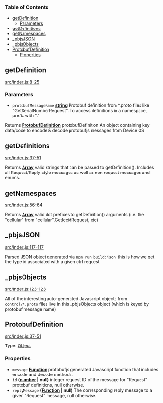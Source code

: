 <!-- Generated by documentation.js. Update this documentation by updating the source code. -->

### Table of Contents

*   [getDefinition][1]
    *   [Parameters][2]
*   [getDefinitions][3]
*   [getNamespaces][4]
*   [\_pbjsJSON][5]
*   [\_pbjsObjects][6]
*   [ProtobufDefinition][7]
    *   [Properties][8]

## getDefinition

[src/index.js:8-25][9]

### Parameters

*   `protobufMessageName` **[string][10]** Protobuf definition from \*.proto files like "GetSerialNumberRequest". To access definitions in a namespace, prefix with "<namespace>."

Returns **[ProtobufDefinition][11]** protobufDefinition An object containing key data/code to encode & decode protobufjs messages from Device OS

## getDefinitions

[src/index.js:37-51][12]

Returns **[Array][13]** valid strings that can be passed to getDefinition(). Includes all Request/Reply style messages as well as non request messages and enums.

## getNamespaces

[src/index.js:56-64][14]

Returns **[Array][13]** valid dot prefixes to getDefinition() arguments (i.e. the "cellular" from "cellular".GetIccidRequest, etc)

## \_pbjsJSON

[src/index.js:117-117][15]

Parsed JSON object generated via `npm run build:json`; this is how we get the type id associated with
a given ctrl request

## \_pbjsObjects

[src/index.js:123-123][16]

All of the interesting auto-generated Javascript objects from `control/*.proto` files live in this \_pbjsObjects object
(which is keyed by protobuf message name)

## ProtobufDefinition

[src/index.js:37-51][17]

Type: [Object][18]

### Properties

*   `message` **[Function][19]** protobufjs generated Javascript function that includes encode and decode methods.
*   `id` **([number][20] | null)** integer request ID of the message for "Request" protobuf definitions, null otherwise.
*   `replyMessage` **([Function][19] | null)** The corresponding reply message to a given "Request" message, null otherwise.

[1]: #getdefinition

[2]: #parameters

[3]: #getdefinitions

[4]: #getnamespaces

[5]: #_pbjsjson

[6]: #_pbjsobjects

[7]: #protobufdefinition

[8]: #properties

[9]: https://github.com/particle-iot/device-os-protobuf/blob/7a184ff625010eb9ffac37b8fa33bd3f4f529cfd/src/index.js#L8-L25 "Source code on GitHub"

[10]: https://developer.mozilla.org/docs/Web/JavaScript/Reference/Global_Objects/String

[11]: #protobufdefinition

[12]: https://github.com/particle-iot/device-os-protobuf/blob/7a184ff625010eb9ffac37b8fa33bd3f4f529cfd/src/index.js#L37-L51 "Source code on GitHub"

[13]: https://developer.mozilla.org/docs/Web/JavaScript/Reference/Global_Objects/Array

[14]: https://github.com/particle-iot/device-os-protobuf/blob/7a184ff625010eb9ffac37b8fa33bd3f4f529cfd/src/index.js#L56-L64 "Source code on GitHub"

[15]: https://github.com/particle-iot/device-os-protobuf/blob/7a184ff625010eb9ffac37b8fa33bd3f4f529cfd/src/index.js#L117-L117 "Source code on GitHub"

[16]: https://github.com/particle-iot/device-os-protobuf/blob/7a184ff625010eb9ffac37b8fa33bd3f4f529cfd/src/index.js#L123-L123 "Source code on GitHub"

[17]: https://github.com/particle-iot/device-os-protobuf/blob/7a184ff625010eb9ffac37b8fa33bd3f4f529cfd/src/index.js#L27-L32 "Source code on GitHub"

[18]: https://developer.mozilla.org/docs/Web/JavaScript/Reference/Global_Objects/Object

[19]: https://developer.mozilla.org/docs/Web/JavaScript/Reference/Statements/function

[20]: https://developer.mozilla.org/docs/Web/JavaScript/Reference/Global_Objects/Number
